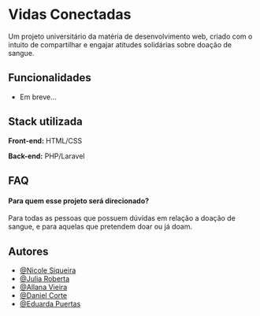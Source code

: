 
# Vidas Conectadas

Um projeto universitário da matéria de desenvolvimento web, criado com o intuito de compartilhar e engajar atitudes solidárias sobre doação de sangue. 


## Funcionalidades

- Em breve...



## Stack utilizada

**Front-end:** HTML/CSS

**Back-end:** PHP/Laravel


## FAQ

#### Para quem esse projeto será direcionado?

Para todas as pessoas que possuem dúvidas em relação a doação de sangue, e para aquelas que pretendem doar ou já doam.


## Autores

- [@Nicole Siqueira](https://www.github.com/nisiq)
- [@Julia Roberta](https://www.github.com/juliaRobertav)
- [@Allana Vieira](https://www.github.com/AVITORIAC)
- [@Daniel Corte](https://www.github.com/danielcorte)
- [@Eduarda Puertas](https://www.github.com/eepuertas)
